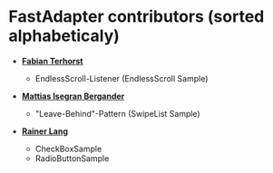 FastAdapter contributors (sorted alphabeticaly)
============================================

* **[Fabian Terhorst](https://github.com/FabianTerhorst)**

  * EndlessScroll-Listener (EndlessScroll Sample)

* **[Mattias Isegran Bergander](https://github.com/mattiasbe)**

  * "Leave-Behind"-Pattern (SwipeList Sample)

* **[Rainer Lang](https://github.com/Rainer-Lang)**

  * CheckBoxSample
  * RadioButtonSample
